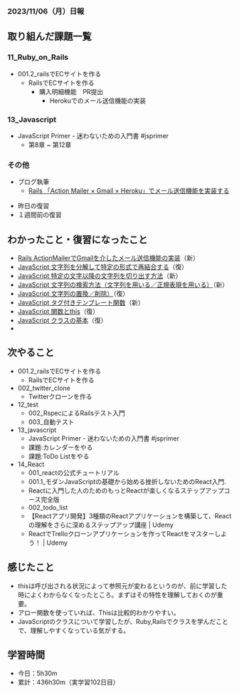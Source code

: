 ### 2023/11/06（月）日報
## 取り組んだ課題一覧

### 11_Ruby_on_Rails
  - 001.2_railsでECサイトを作る
    - RailsでECサイトを作る 
      - 購入明細機能　PR提出
        - Herokuでのメール送信機能の実装
### 13_Javascript
  - JavaScript Primer - 迷わないための入門書 #jsprimer
    - 第8章 ~ 第12章

### その他
- ブログ執筆
  - [Rails 「Action Mailer × Gmail × Heroku」でメール送信機能を実装する](https://tatsuki-ju.hatenablog.com/entry/2023/11/06/122248)
<!-- - 模写コーディング
  - [作って学ぶコーディング学習サイト](https://code-step.com/)
    - [【入門編】recipemenu](https://github.com/imahoritatsuki/copyingCoding/tree/main/introductory-recipemenu/output) -->
<!-- - 関連書籍
  - [Good Code, Bad Code ～持続可能な開発のためのソフトウェアエンジニア的思考](https://amzn.asia/d/7NzMcZp) -->
<!-- - 関連記事・動画
  - [初心者プログラマが犯しがちな過ち25選](https://qiita.com/rana_kualu/items/379eefb3a40c6b44cb92) -->
- 昨日の復習
- １週間前の復習

## わかったこと・復習になったこと
  - [Rails ActionMailerでGmailを介したメール送信機能の実装](https://www.notion.so/Rails-ActionMailer-Gmail-fd96d1c58e574c84a83672decf329a9f?pvs=4)（新）
  - [JavaScript 文字列を分解して特定の形式で再結合する](https://www.notion.so/JavaScript-5d250d3949c9463fa3f7226e0b15929c?pvs=4)（復）
  - [JavaScript 特定の文字以降の文字列を切り出す方法](https://www.notion.so/JavaScript-72b7b2834dd746fa8a54b6076f1d9111?pvs=4)（新）
  - [JavaScript 文字列の検索方法（文字列を用いる／正規表現を用いる）](https://www.notion.so/JavaScript-ea0076626cde40c5ac45235d76faa00c?pvs=4)（新）
  - [JavaScript 文字列の置換／削除）](https://www.notion.so/JavaScript-53dc11ecac48414898409653a62f8a21?pvs=4)（復）
  - [JavaScript タグ付きテンプレート関数](https://www.notion.so/JavaScript-765edba3e1c64d93a3364bbdd09a8285?pvs=4)（新）
  - [JavaScript 関数とthis](https://www.notion.so/JavaScript-this-acca9b754991433ca741017874ef7af9?pvs=4)（復）
  - [JavaScript クラスの基本](https://www.notion.so/JavaScript-529881093ced4adfa3e84f65da2530eb?pvs=4)（復）
  - 

## 次やること
  - 001.2_railsでECサイトを作る
    - RailsでECサイトを作る
  - 002_twitter_clone
    - Twitterクローンを作る
- 12_test
  - 002_RspecによるRailsテスト入門
  - 003_自動テスト
- 13_javascript
  - JavaScript Primer - 迷わないための入門書 #jsprimer
  - 課題:カレンダーをやる
  - 課題:ToDo Listをやる
- 14_React
  - 001_reactの公式チュートリアル
  - 001.1_モダンJavaScriptの基礎から始める挫折しないためのReact入門.
  - Reactに入門した人のためのもっとReactが楽しくなるステップアップコース完全版
  - 002_todo_list
  - 【Reactアプリ開発】3種類のReactアプリケーションを構築して、Reactの理解をさらに深めるステップアップ講座 | Udemy
  - ReactでTrelloクローンアプリケーションを作ってReactをマスターしよう！ | Udemy

## 感じたこと
- thisは呼び出される状況によって参照元が変わるというのが、前に学習した時によくわからなくなったところ。まずはその特性を理解しておくのが重要。
- アロー関数を使っていれば、Thisは比較的わかりやすい。
- JavaScriptのクラスについて学習したが、Ruby,Railsでクラスを学んだことで、理解しやすくなっている気がする。


## 学習時間
- 今日：5h30m
- 累計：436h30m（実学習102日目）

